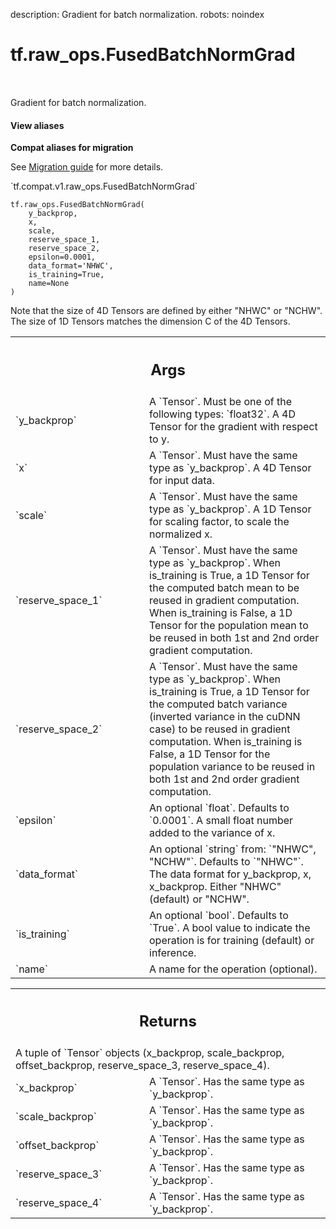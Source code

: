 description: Gradient for batch normalization.
robots: noindex

# tf.raw_ops.FusedBatchNormGrad

<!-- Insert buttons and diff -->

<table class="tfo-notebook-buttons tfo-api nocontent" align="left">

</table>



Gradient for batch normalization.


<section class="expandable">
  <h4 class="showalways">View aliases</h4>
  <p>
<b>Compat aliases for migration</b>
<p>See
<a href="https://www.tensorflow.org/guide/migrate">Migration guide</a> for
more details.</p>
<p>`tf.compat.v1.raw_ops.FusedBatchNormGrad`</p>
</p>
</section>

<pre class="devsite-click-to-copy prettyprint lang-py tfo-signature-link">
<code>tf.raw_ops.FusedBatchNormGrad(
    y_backprop,
    x,
    scale,
    reserve_space_1,
    reserve_space_2,
    epsilon=0.0001,
    data_format=&#x27;NHWC&#x27;,
    is_training=True,
    name=None
)
</code></pre>



<!-- Placeholder for "Used in" -->

Note that the size of 4D Tensors are defined by either "NHWC" or "NCHW".
The size of 1D Tensors matches the dimension C of the 4D Tensors.

<!-- Tabular view -->
 <table class="responsive fixed orange">
<colgroup><col width="214px"><col></colgroup>
<tr><th colspan="2"><h2 class="add-link">Args</h2></th></tr>

<tr>
<td>
`y_backprop`<a id="y_backprop"></a>
</td>
<td>
A `Tensor`. Must be one of the following types: `float32`.
A 4D Tensor for the gradient with respect to y.
</td>
</tr><tr>
<td>
`x`<a id="x"></a>
</td>
<td>
A `Tensor`. Must have the same type as `y_backprop`.
A 4D Tensor for input data.
</td>
</tr><tr>
<td>
`scale`<a id="scale"></a>
</td>
<td>
A `Tensor`. Must have the same type as `y_backprop`.
A 1D Tensor for scaling factor, to scale the normalized x.
</td>
</tr><tr>
<td>
`reserve_space_1`<a id="reserve_space_1"></a>
</td>
<td>
A `Tensor`. Must have the same type as `y_backprop`.
When is_training is True, a 1D Tensor for the computed batch
mean to be reused in gradient computation. When is_training is
False, a 1D Tensor for the population mean to be reused in both
1st and 2nd order gradient computation.
</td>
</tr><tr>
<td>
`reserve_space_2`<a id="reserve_space_2"></a>
</td>
<td>
A `Tensor`. Must have the same type as `y_backprop`.
When is_training is True, a 1D Tensor for the computed batch
variance (inverted variance in the cuDNN case) to be reused in
gradient computation. When is_training is False, a 1D Tensor
for the population variance to be reused in both 1st and 2nd
order gradient computation.
</td>
</tr><tr>
<td>
`epsilon`<a id="epsilon"></a>
</td>
<td>
An optional `float`. Defaults to `0.0001`.
A small float number added to the variance of x.
</td>
</tr><tr>
<td>
`data_format`<a id="data_format"></a>
</td>
<td>
An optional `string` from: `"NHWC", "NCHW"`. Defaults to `"NHWC"`.
The data format for y_backprop, x, x_backprop.
Either "NHWC" (default) or "NCHW".
</td>
</tr><tr>
<td>
`is_training`<a id="is_training"></a>
</td>
<td>
An optional `bool`. Defaults to `True`.
A bool value to indicate the operation is for training (default)
or inference.
</td>
</tr><tr>
<td>
`name`<a id="name"></a>
</td>
<td>
A name for the operation (optional).
</td>
</tr>
</table>



<!-- Tabular view -->
 <table class="responsive fixed orange">
<colgroup><col width="214px"><col></colgroup>
<tr><th colspan="2"><h2 class="add-link">Returns</h2></th></tr>
<tr class="alt">
<td colspan="2">
A tuple of `Tensor` objects (x_backprop, scale_backprop, offset_backprop, reserve_space_3, reserve_space_4).
</td>
</tr>
<tr>
<td>
`x_backprop`<a id="x_backprop"></a>
</td>
<td>
A `Tensor`. Has the same type as `y_backprop`.
</td>
</tr><tr>
<td>
`scale_backprop`<a id="scale_backprop"></a>
</td>
<td>
A `Tensor`. Has the same type as `y_backprop`.
</td>
</tr><tr>
<td>
`offset_backprop`<a id="offset_backprop"></a>
</td>
<td>
A `Tensor`. Has the same type as `y_backprop`.
</td>
</tr><tr>
<td>
`reserve_space_3`<a id="reserve_space_3"></a>
</td>
<td>
A `Tensor`. Has the same type as `y_backprop`.
</td>
</tr><tr>
<td>
`reserve_space_4`<a id="reserve_space_4"></a>
</td>
<td>
A `Tensor`. Has the same type as `y_backprop`.
</td>
</tr>
</table>


